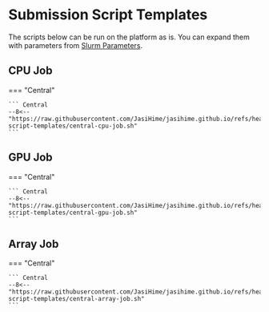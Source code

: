 # Submission Script Templates

The scripts below can be run on the platform as is. You can expand them with parameters from [Slurm Parameters](./slurm-parameters.md).

## CPU Job

=== "Central"

    ``` Central
    --8<-- "https://raw.githubusercontent.com/JasiHime/jasihime.github.io/refs/heads/main/downloads/central-script-templates/central-cpu-job.sh"
    ```


## GPU Job

=== "Central"

    ``` Central
    --8<-- "https://raw.githubusercontent.com/JasiHime/jasihime.github.io/refs/heads/main/downloads/central-script-templates/central-gpu-job.sh"
    ```


## Array Job

=== "Central"

    ``` Central
    --8<-- "https://raw.githubusercontent.com/JasiHime/jasihime.github.io/refs/heads/main/downloads/central-script-templates/central-array-job.sh"
    ```
